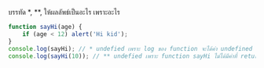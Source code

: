 บรรทัด \*, \*\*, ให้ผลลัพธ์เป็นอะไร เพราะอะไร

```js
function sayHi(age) {
    if (age < 12) alert('Hi kid');
}
console.log(sayHi); // * undefied เพราะ log ของ function จะได้ค่า undefined
console.log(sayHi(10)); // ** undefied เพราะ function sayHi ไม่ได้มีค่าที่ return ออกมาทำให้เมื่อจบกระบวนการจะคืนค่า undefined ออกมา
```

